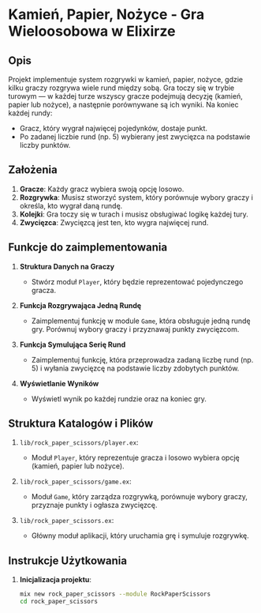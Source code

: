# Kamień, Papier, Nożyce - Gra Wieloosobowa w Elixirze

## Opis

Projekt implementuje system rozgrywki w kamień, papier, nożyce, gdzie kilku graczy rozgrywa wiele rund między sobą. Gra toczy się w trybie turowym — w każdej turze wszyscy gracze podejmują decyzję (kamień, papier lub nożyce), a następnie porównywane są ich wyniki. Na koniec każdej rundy:

- Gracz, który wygrał najwięcej pojedynków, dostaje punkt.
- Po zadanej liczbie rund (np. 5) wybierany jest zwycięzca na podstawie liczby punktów.

## Założenia

1. **Gracze**: Każdy gracz wybiera swoją opcję losowo.
2. **Rozgrywka**: Musisz stworzyć system, który porównuje wybory graczy i określa, kto wygrał daną rundę.
3. **Kolejki**: Gra toczy się w turach i musisz obsługiwać logikę każdej tury.
4. **Zwycięzca**: Zwycięzcą jest ten, kto wygra najwięcej rund.

## Funkcje do zaimplementowania

1. **Struktura Danych na Graczy**
    - Stwórz moduł `Player`, który będzie reprezentować pojedynczego gracza.

2. **Funkcja Rozgrywająca Jedną Rundę**
    - Zaimplementuj funkcję w module `Game`, która obsługuje jedną rundę gry. Porównuj wybory graczy i przyznawaj punkty zwycięzcom.

3. **Funkcja Symulująca Serię Rund**
    - Zaimplementuj funkcję, która przeprowadza zadaną liczbę rund (np. 5) i wyłania zwycięzcę na podstawie liczby zdobytych punktów.

4. **Wyświetlanie Wyników**
    - Wyświetl wynik po każdej rundzie oraz na koniec gry.

## Struktura Katalogów i Plików

1. `lib/rock_paper_scissors/player.ex`:
    - Moduł `Player`, który reprezentuje gracza i losowo wybiera opcję (kamień, papier lub nożyce).

2. `lib/rock_paper_scissors/game.ex`:
    - Moduł `Game`, który zarządza rozgrywką, porównuje wybory graczy, przyznaje punkty i ogłasza zwycięzcę.

3. `lib/rock_paper_scissors.ex`:
    - Główny moduł aplikacji, który uruchamia grę i symuluje rozgrywkę.

## Instrukcje Użytkowania

1. **Inicjalizacja projektu**:
   ```sh
   mix new rock_paper_scissors --module RockPaperScissors
   cd rock_paper_scissors
